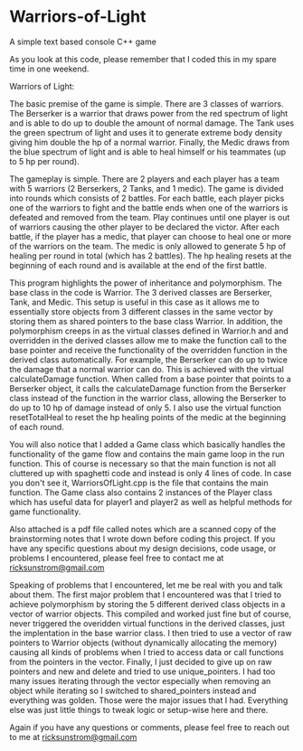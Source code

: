 # Warriors-of-Light
A simple text based console C++ game

As you look at this code, please remember that I coded this in my spare time in one weekend.

Warriors of Light:

The basic premise of the game is simple. There are 3 classes of warriors. The Berserker is a warrior that draws
power from the red spectrum of light and is able to do up to double the amount of normal damage. The Tank uses the
green spectrum of light and uses it to generate extreme body density giving him double the hp of a normal warrior.
Finally, the Medic draws from the blue spectrum of light and is able to heal himself or his teammates (up to 5 hp
per round).

The gameplay is simple. There are 2 players and each player has a team with 5 warriors (2 Berserkers, 2 Tanks, 
and 1 medic). The game is divided into rounds which consists of 2 battles. For each battle, each player picks one
of the warriors to fight and the battle ends when one of the warriors is defeated and removed from the team. Play
continues until one player is out of warriors causing the other player to be declared the victor. After each battle,
if the player has a medic, that player can choose to heal one or more of the warriors on the team. The medic is only 
allowed to generate 5 hp of healing per round in total (which has 2 battles). The hp healing resets at the beginning 
of each round and is available at the end of the first battle.


This program highlights the power of inheritance and polymorphism. The base class in the code is Warrior.
The 3 derived classes are Berserker, Tank, and Medic. This setup is useful in this case as it allows me to
essentially store objects from 3 different classes in the same vector by storing them as shared pointers to 
the base class Warrior. In addition, the polymorphism creeps in as the virtual classes defined in Warrior.h and
and overridden in the derived classes allow me to make the function call to the base pointer and receive the 
functionality of the overridden function in the derived class automatically. For example, the Berserker can do up 
to twice the damage that a normal warrior can do. This is achieved with the virtual calculateDamage function. When 
called from a base pointer that points to a Berserker object, it calls the calculateDamage function from the Berserker
class instead of the function in the warrior class, allowing the Berserker to do up to 10 hp of damage instead of only 5.
I also use the virtual function resetTotalHeal to reset the hp healing points of the medic at the beginning of each round.

You will also notice that I added a Game class which basically handles the functionality of the game flow and contains
the main game loop in the run function. This of course is necessary so that the main function is not all cluttered up
with spaghetti code and instead is only 4 lines of code. In case you don't see it, WarriorsOfLight.cpp is the file
that contains the main function. The Game class also contains 2 instances of the Player class which has useful data for
player1 and player2 as well as helpful methods for game functionality.


Also attached is a pdf file called notes which are a scanned copy of the brainstorming notes that I wrote down before
coding this project. If you have any specific questions about my design decisions, code usage, or problems I encountered,
please feel free to contact me at ricksunstrom@gmail.com

Speaking of problems that I encountered, let me be real with you and talk about them. The first major problem that I encountered
was that I tried to achieve polymorphism by storing the 5 different derived class objects in a vector of warrior objects. This compiled
and worked just fine but of course, never triggered the overidden virtual functions in the derived classes, just the implentation in the
base warrior class. I then tried to use a vector of raw pointers to Warrior objects (without dynamically allocating the memory) causing
all kinds of problems when I tried to access data or call functions from the pointers in the vector. Finally, I just decided to give up 
on raw pointers and new and delete and tried to use unique_pointers. I had too many issues iterating through the vector especially when 
removing an object while iterating so I switched to shared_pointers instead and everything was golden. Those were the major issues that I 
had. Everything else was just little things to tweak logic or setup-wise here and there.

Again if you have any questions or comments, please feel free to reach out to me at ricksunstrom@gmail.com

